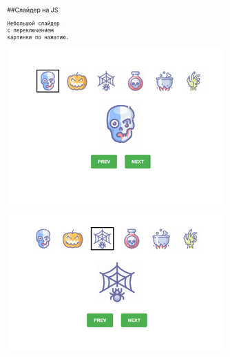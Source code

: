 ##Слайдер на JS 




    Небольшой слайдер 
    с переключением 
    картинки по нажатию.



![Красивый визуал моего проектика](images/img/readme.image.png)

![Красивый визуал моего проектика](images/img/readme.imagelast.png)

